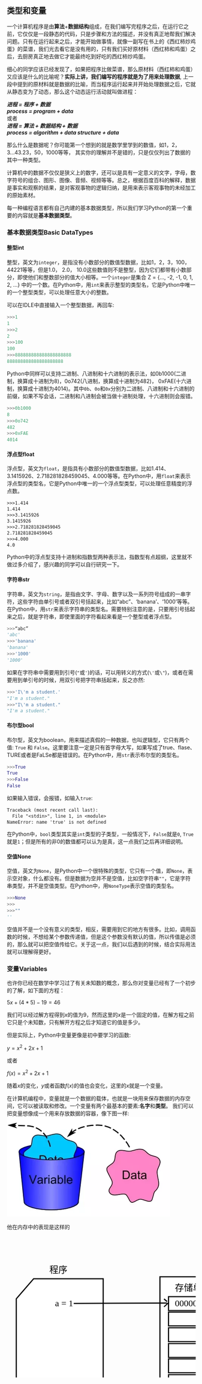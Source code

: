 ## 类型和变量

一个计算机程序是由**算法**+**数据结构**组成，在我们编写完程序之后，在运行它之前，它仅仅是一段静态的代码，只是步骤和方法的描述，并没有真正地帮我们解决问题。只有在运行起来之后，才能开始做事情，就像一副写在书上的《西红柿炒鸡蛋》的菜谱，我们光去看它是没有用的，只有我们买好原材料（西红柿和鸡蛋）之后，去厨房真正地去做它才能最终吃到好吃的西红柿炒鸡蛋。

细心的同学应该已经发现了，如果把程序比做菜谱，那么原材料（西红柿和鸡蛋）又应该是什么的比喻呢？**实际上讲，我们编写的程序就是为了用来处理数据**, 上一段中提到的原材料就是数据的比喻，而当程序运行起来并开始处理数据之后，它就从静态变为了动态，那么这个动态运行活动就叫做进程：

***进程 = 程序 + 数据***<br/>
***process = program + data***<br/>
或者<br/>
***进程 = 算法 + 数据结构 + 数据***<br/>
***process = algorithm + data structure + data***

那么什么是数据呢？你可能第一个想到的就是数学里学到的数值，如1，2，3...43.23，50，1000等等， 其实你的理解并不是错的，只是仅仅列出了数据的其中一种类型。

计算机中的数据不仅仅是狭义上的数字，还可以是具有一定意义的文字，字母，数字符号的组合、图形、图像、音频、视频等等。总之，根据百度百科的解释，数据是事实和观察的结果，是对客观事物的逻辑归纳，是用来表示客观事物的未经加工的原始素材。

每一种编程语言都有自己内建的基本数据类型，所以我们学习Python的第一个重要的内容就是**基本数据类型**。

### 基本数据类型Basic DataTypes

#### 整型int

整型，英文为`integer`，是指没有小数部分的数值型数据，比如1，2，3，100，44221等等，但是1.0， 2.0， 10.0这些数值则不是整型，因为它们都带有小数部分，即使他们和整数部分的值大小相等。一个`integer`是集合 Z = {..., -2, -1, 0, 1, 2, ...} 中的一个数。在Python中，用`int`来表示整型的类型名，它是Python中唯一的一个整型类型，可以处理任意大小的整数。

可以在IDLE中直接输入一个整型数据，再回车:

```Python
>>>1
1
>>>2
2
>>>100
100
>>>888888888888888888888
888888888888888888888
```

Python中同样可以支持二进制、八进制和十六进制的表示法，如0b1000(二进制，换算成十进制为8)，0o742(八进制，换算成十进制为482)， 0xFAE(十六进制，换算成十进制为4014)。其中`0b`、`0o`和`0x`分别为二进制、八进制和十六进制的前缀，如果不写会话，二进制和八进制会被当做十进制处理，十六进制则会报错。

```Python
>>>0b1000
8
>>>0o742
482
>>>0xFAE
4014
```


#### 浮点型float

浮点型，英文为`float`，是指具有小数部分的数值型数据，比如1.414、3.1415926、2.718281828459045、4.000等等。在Python中，用`float`来表示浮点型的类型名，它是Python中唯一的一个浮点型类型，可以处理任意精度的浮点数。

```shell
>>>1.414
1.414
>>>3.1415926
3.1415926
>>>2.718281828459045
2.718281828459045
>>>4.000
4.0
```

Python中的浮点型支持十进制和指数型两种表示法，指数型有点超纲，这里就不做过多介绍了，感兴趣的同学可以自行研究一下。


#### 字符串str

字符串，英文为`string`，是指由文字、字母、数字以及一系列符号组成的一串字符，这些字符由单引号或者双引号括起来，比如“abc”、‘banana’、‘1000’等等。在Python中，用`str`来表示字符串的类型名。需要特别注意的是，只要用引号括起来之后，就是字符串，即使里面的字符看起来看是一个整型或者浮点型。

```Python
>>>“abc”
'abc'
>>>'banana'
'banana'
>>>'1000'
'1000'
```

如果在字符串中需要用到引号(`"`或`'`)的话，可以用转义的方式(`\'`或`\"`)，或者在需要用到单引号的时候，用双引号把字符串括起来，反之亦然:

```Python
>>>'I\'m a student.'
"I'm a student."
>>>"I\'m a student."
"I'm a student."
```

#### 布尔型bool

布尔型，英文为boolean，用来描述真假的一种数据，也叫逻辑型，它只有两个值: `True` 和 `False`。这里要注意一定是只有首字母大写，如果写成了true、flase、TURE或者是FaLSe都是错误的。在Python中，用`str`表示布尔型的类型名。

```Python
>>>True
True
>>>False
False
```

如果输入错误，会报错，如输入`true`:
```shell
Traceback (most recent call last):
  File "<stdin>", line 1, in <module>
NameError: name 'true' is not defined
```

在Python中，`bool`类型其实是`int`类型的子类型，一般情况下，`False`就是`0`, `True`就是`1`；但是所有的非0的数值都可以认为是真，这一点我们之后再详细说明。


#### 空值None

空值，英文为`None`，是Python中一个很特殊的类型，它只有一个值，即`None`，表示空对象，什么都没有。但是数据为空并不是空值，比如空字符串`""`，它是字符串类型，并不是空值类型。在Python中，用`NoneType`表示空值的类型名。

```Python
>>>None
>>>
>>>""
''
```

空值并不是一个没有意义的类型，相反，需要用到它的地方有很多。比如，调用函数的时候，不想给某个参数传递值，但是这个参数没有默认的值，所以传值是必须的，那么就可以把空值传给它。关于这一点，我们以后遇到的时候，结合实际用法就可以理解得更好。


### 变量Variables

也许你已经在数学中学习过了有关未知数的概念，那么你对变量已经有了一个初步的了解，如下面的方程：

$5x+(4*5)-19=46$

我们可以经过解方程得到$x$的值为9，然而这里的$x$是一个固定的值，在解方程之前它只是个未知数，只有解开方程之后才知道它的值是多少。

但是实际上，Python中变量更像是初中要学习的函数:

$y=x^2+2x+1$

或者

$f(x) = x^2 +2x +1$

随着$x$的变化，$y$或者函数$f(x)$的值也会变化，这里的$x$就是一个变量。

在计算机编程中，变量就是一个数据的载体，也就是一块用来保存数据的内存空间，它可以被读取和修改。一个变量有两个最基本的要素:**名字**和**类型**。
我们可以把变量想像成一个用来存放数据的容器，像下图一样:
![Variables](./images/variable.png)

他在内存中的表现是这样的

<svg width="800" height="600" xmlns="http://www.w3.org/2000/svg">
 <g>
  <title>Layer 1</title>
  <path id="svg_2" d="m408.49998,109.5l299.00004,0l0,311.11001c-149.50002,0 -149.50002,118.53862 -299.00004,51.18714l0,-362.29715z" stroke-width="3" stroke="#000" fill="#fff"/>
  <rect id="svg_3" height="37" width="135" y="162.5" x="431.5" stroke-width="3" stroke="#000" fill="#fff"/>
  <rect id="svg_4" height="37" width="135" y="203.5" x="431.5" stroke-width="3" stroke="#000" fill="#fff"/>
  <rect id="svg_5" height="37" width="135" y="245.5" x="431.5" stroke-width="3" stroke="#000" fill="#fff"/>
  <rect id="svg_6" height="37" width="135" y="287.5" x="431.5" stroke-width="3" stroke="#000" fill="#fff"/>
  <rect id="svg_7" height="37" width="135" y="328.5" x="431.5" stroke-width="3" stroke="#000" fill="#fff"/>
  <rect id="svg_8" height="37" width="135" y="370.5" x="431.5" stroke-width="3" stroke="#000" fill="#fff"/>
  <text xml:space="preserve" text-anchor="start" font-family="Noto Sans JP" font-size="24" id="svg_9" y="91.5" x="506.5" stroke-width="0" stroke="#000" fill="#000000">内存</text>
  <text xml:space="preserve" text-anchor="start" font-family="'Stick No Bills'" font-size="24" id="svg_10" y="146.5" x="448.5" stroke-width="0" stroke="#000" fill="#000000">存储单元</text>
  <text xml:space="preserve" text-anchor="start" font-family="'Stick No Bills'" font-size="24" id="svg_11" y="145.5" x="601.5" stroke-width="0" stroke="#000" fill="#000000">地址</text>
  <text xml:space="preserve" text-anchor="start" font-family="'Stick No Bills'" font-size="18" id="svg_11" y="190.5" x="581.5" stroke-width="0" stroke="#000" fill="#000000">0xADA43B01</text>
  <text xml:space="preserve" text-anchor="start" font-family="'Stick No Bills'" font-size="18" id="svg_11" y="231.5" x="581.5" stroke-width="0" stroke="#000" fill="#000000">0xADA43B02</text>
  <text xml:space="preserve" text-anchor="start" font-family="'Stick No Bills'" font-size="18" id="svg_11" y="273.5" x="580.5" stroke-width="0" stroke="#000" fill="#000000">0xADA43B03</text>
  <text xml:space="preserve" text-anchor="start" font-family="'Stick No Bills'" font-size="18" id="svg_11" y="312.5" x="580.5" stroke-width="0" stroke="#000" fill="#000000">0xADA43B04</text>
  <text xml:space="preserve" text-anchor="start" font-family="'Stick No Bills'" font-size="18" id="svg_11" y="357.5" x="580.5" stroke-width="0" stroke="#000" fill="#000000">0xADA43B05</text>
  <text xml:space="preserve" text-anchor="start" font-family="'Stick No Bills'" font-size="18" id="svg_11" y="397.5" x="580.5" stroke-width="0" stroke="#000" fill="#000000">0xADA43B06</text>
  <path id="svg_12" d="m25.02751,168.28255l46.32214,-53.51007l185.67784,0l0,267.99999l-231.99998,0l0,-214.48993l0,0.00001z" stroke="#000" fill="#fff" stroke-width="3"/>
  <text xml:space="preserve" text-anchor="start" font-family="'Syne'" font-size="24" id="svg_13" y="98.5" x="113.5" stroke-width="3" stroke="#0" fill="#000000">程序</text>
  <text xml:space="preserve" text-anchor="start" font-family="'Stick No Bills'" font-size="24" id="svg_16" y="187.5" x="128.5" stroke-width="3" stroke="#0" fill="#000000">a = 1</text>
  <text xml:space="preserve" text-anchor="start" font-family="'Stick No Bills'" font-size="24" id="svg_17" y="187.5" x="448.5" stroke-width="3" stroke="#0" fill="#000000">00000001</text>
  <line id="svg_21" y2="179.5" x2="427.5" y1="180.5" x1="178.5" stroke-width="3" stroke="#000" fill="none"/>
  <line id="svg_22" y2="175.5" x2="427.5" y1="168.5" x1="419.5" stroke-width="3" stroke="#000" fill="none"/>
  <line id="svg_23" y2="179.5" x2="430.5" y1="189.5" x1="419.5" stroke-width="3" stroke="#000" fill="none"/>
 </g>

</svg>

